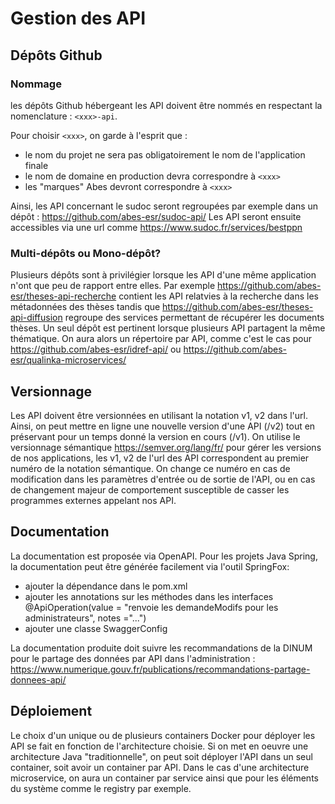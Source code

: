 # Gestion des API

## Dépôts Github

### Nommage

les dépôts Github hébergeant les API doivent être nommés en respectant la nomenclature : `<xxx>-api`.

Pour choisir `<xxx>`, on garde à l'esprit que :
- le nom du projet ne sera pas obligatoirement le nom de l'application finale
- le nom de domaine en production devra correspondre à `<xxx>`
- les "marques" Abes devront correspondre à `<xxx>`

Ainsi, les API concernant le sudoc seront regroupées par exemple dans un dépôt : https://github.com/abes-esr/sudoc-api/
Les API seront ensuite accessibles via une url comme https://www.sudoc.fr/services/bestppn

### Multi-dépôts ou Mono-dépôt?

Plusieurs dépôts sont à privilégier lorsque les API d'une même application n'ont que peu de rapport entre elles. Par exemple https://github.com/abes-esr/theses-api-recherche contient les API relatvies à la recherche dans les métadonnées des thèses tandis que https://github.com/abes-esr/theses-api-diffusion regroupe des services permettant de récupérer les documents thèses.
Un seul dépôt est pertinent lorsque plusieurs API partagent la même thématique. On aura alors un répertoire par API, comme c'est le cas pour https://github.com/abes-esr/idref-api/ ou https://github.com/abes-esr/qualinka-microservices/

## Versionnage

Les API doivent être versionnées en utilisant la notation v1, v2 dans l'url. Ainsi, on peut mettre en ligne une nouvelle version d'une API (/v2) tout en préservant pour un temps donné la version en cours (/v1). 
On utilise le versionnage sémantique https://semver.org/lang/fr/ pour gérer les versions de nos applications, les v1, v2 de l'url des API correspondent au premier numéro de la notation sémantique. 
On change ce numéro en cas de modification dans les paramètres d'entrée ou de sortie de l'API, ou en cas de changement majeur de comportement susceptible de casser les programmes externes appelant nos API.

## Documentation

La documentation est proposée via OpenAPI. Pour les projets Java Spring, la documentation peut être générée facilement via l'outil SpringFox: 

* ajouter la dépendance dans le pom.xml 
* ajouter les annotations sur les méthodes dans les interfaces @ApiOperation(value = "renvoie les demandeModifs pour les administrateurs", notes ="...")
* ajouter une classe SwaggerConfig

La documentation produite doit suivre les recommandations de la DINUM pour le partage des données par API dans l'administration : https://www.numerique.gouv.fr/publications/recommandations-partage-donnees-api/
  
## Déploiement

Le choix d'un unique ou de plusieurs containers Docker pour déployer les API se fait en fonction de l'architecture choisie.
Si on met en oeuvre une architecture Java "traditionnelle", on peut soit déployer l'API dans un seul container, soit avoir un container par API. Dans le cas d'une architecture microservice, on aura un container par service ainsi que pour les éléments du système comme le registry par exemple.
  
